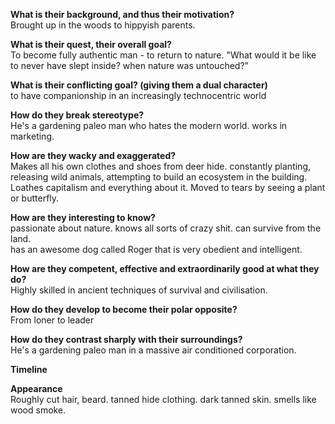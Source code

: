 **What is their background, and thus their motivation?**  
Brought up in the woods to hippyish parents.

**What is their quest, their overall goal?**  
To become fully authentic man - to return to nature. "What would it be like to never have slept inside? when nature was untouched?"

**What is their conflicting goal? (giving them a dual character)**  
to have companionship in an increasingly technocentric world

**How do they break stereotype?**  
He's a gardening paleo man who hates the modern world. works in marketing.

**How are they wacky and exaggerated?**  
Makes all his own clothes and shoes from deer hide. constantly planting, releasing wild animals, attempting to build an ecosystem in the building.  
Loathes capitalism and everything about it. Moved to tears by seeing a plant or butterfly.  

**How are they interesting to know?**  
passionate about nature. knows all sorts of crazy shit. can survive from the land.  
has an awesome dog called Roger that is very obedient and intelligent.

**How are they competent, effective and extraordinarily good at what they do?**  
Highly skilled in ancient techniques of survival and civilisation.

**How do they develop to become their polar opposite?**  
From loner to leader

**How do they contrast sharply with their surroundings?**    
He's a gardening paleo man in a massive air conditioned corporation.

**Timeline**  

**Appearance**  
Roughly cut hair, beard. tanned hide clothing. dark tanned skin. smells like wood smoke.
